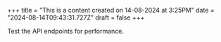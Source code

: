 +++
title = "This is a content created on 14-08-2024 at 3:25PM"
date = "2024-08-14T09:43:31.727Z"
draft = false
+++

  Test the API endpoints for performance.
        